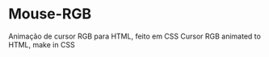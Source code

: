 # Mouse-RGB
Animação de cursor RGB para HTML, feito em CSS
Cursor RGB animated to HTML, make in CSS

